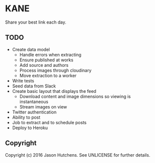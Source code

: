 KANE
====

Share your best link each day.

TODO
----

* Create data model
  + Handle errors when extracting
  + Ensure published at works
  + Add source and authors
  + Process images through cloudinary
  + Move extraction to a worker
* Write tests
* Seed data from Slack
* Create basic layout that displays the feed
  + Download content and image dimensions so viewing is instantaneous
  + Stream images on view
* Twitter authentication
* Ability to post
* Job to extract and to schedule posts
* Deploy to Heroku

Copyright
---------

Copyright (c) 2016 Jason Hutchens. See UNLICENSE for further details.
